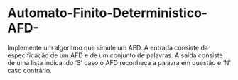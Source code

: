 # Automato-Finito-Deterministico-AFD-
Implemente um algoritmo que simule um AFD. A entrada consiste da especificação de um AFD e de um conjunto de palavras. A saída consiste de uma lista indicando ‘S’ caso o AFD reconheça a palavra em questão e ‘N’ caso contrário.
